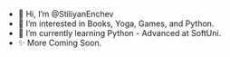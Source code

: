 - 👋 Hi, I’m @StiliyanEnchev
- 👀 I’m interested in Books, Yoga, Games, and Python.
- 🌱 I’m currently learning Python - Advanced at SoftUni.
- ✨ More Coming Soon.
<!---
StiliyanEnchev/StiliyanEnchev is a ✨ special ✨ repository because its `README.md` (this file) appears on your GitHub profile.
You can click the Preview link to take a look at your changes.
--->
